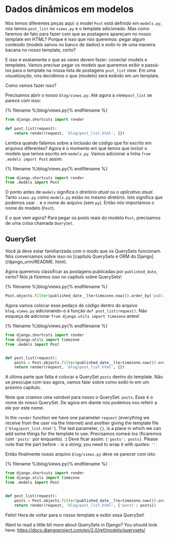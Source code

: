 # Dados dinâmicos em modelos

Nós temos diferentes peças aqui: o model `Post` está definido em `models.py`, nós temos `post_list` no `views.py` e o template adicionado. Mas como faremos de fato para fazer com que as postagens apareçam no nosso template em HTML? Porque é isso que nós queremos: pegar algum conteúdo (models salvos no banco de dados) e exibi-lo de uma maneira bacana no nosso template, certo?

E isso é exatamente o que as *views* devem fazer: conectar models e templates. Vamos precisar pegar os models que queremos exibir e passá-los para o template na nossa lista de postagens `post_list` *view*. Em uma *visualização*, nós decidimos o que (modelo) será exibido em um template.

Como vamos fazer isso?

Precisamos abrir o nosso `blog/views.py`. Até agora a *view*`post_list` se parece com isso:

{% filename %}blog/views.py{% endfilename %}

```python
from django.shortcuts import render

def post_list(request):
    return render(request, 'blog/post_list.html', {})
```

Lembra quando falamos sobre a inclusão de código que foi escrito em arquivos diferentes? Agora é o momento em que temos que incluir o modelo que temos escrito em `models.py`. Vamos adicionar a linha `from .models import Post` assim:

{% filename %}blog/views.py{% endfilename %}

```python
from django.shortcuts import render
from .models import Post
```

O ponto antes de `models` significa o *diretório atual* ou o *aplicativo atual*. Tanto `views.py` como `models.py` estão no mesmo diretório. Isto significa que podemos usar `.` e o nome do arquivo (sem `py`). Então nós importamos o nome do modelo (`Post`).

E o que vem agora? Para pegar os posts reais do modelo `Post`, precisamos de uma coisa chamada `QuerySet`.

## QuerySet

Você já deve estar familiarizada com o modo que os QuerySets funcionam. Nós conversamos sobre isso no [capítulo QuerySets e ORM do Django](/django_orm/README. html).</p> 

Agora queremos classificar as postagens publicadas por `published_date`, certo? Nós já fizemos isso no capítulo sobre QuerySets!

{% filename %}blog/views.py{% endfilename %}

```python
Post.objects.filter(published_date__lte=timezone.now()).order_by('published_date')
```

Agora vamos colocar esse pedaço de código dentro do arquivo `blog.views.py` adicionando-o à função `def post_list(request)`. Não esqueça de adicionar `from django.utils import timezone` antes!

{% filename %}blog/views.py{% endfilename %}

```python
from django.shortcuts import render
from django.utils import timezone
from .models import Post


def post_list(request): 
    posts = Post.objects.filter(published_date__lte=timezone.now()).order_by('published_date') 
    return render(request, 'blog/post_list.html', {})
```

A última parte que falta é colocar a QuerySet `posts` dentro do template. Não se preocupe com isso agora, vamos falar sobre como exibi-lo em um próximo capítulo.

Note que criamos uma *variável* para nosso o QuerySet: `posts`. Esse é o nome do nosso QuerySet. De agora em diante nós podemos nos referir a ele por este nome.

In the `render` function we have one parameter `request` (everything we receive from the user via the Internet) and another giving the template file (`'blog/post_list.html'`). The last parameter, `{}`, is a place in which we can add some things for the template to use. Precisamos nomeá-los (ficaremos com `'posts'` por enquanto). :) Deve ficar assim: `{'posts': posts}`. Please note that the part before `:` is a string; you need to wrap it with quotes: `''`.

Então finalmente nosso arquivo `blog/views.py` deve se parecer com isto:

{% filename %}blog/views.py{% endfilename %}

```python
from django.shortcuts import render
from django.utils import timezone
from .models import Post


def post_list(request):
    posts = Post.objects.filter(published_date__lte=timezone.now()).order_by('published_date') 
    return render(request, 'blog/post_list.html', {'posts': posts})
```

Feito! Hora de voltar para o nosso template e exibir essa QuerySet!

Want to read a little bit more about QuerySets in Django? You should look here: https://docs.djangoproject.com/en/2.0/ref/models/querysets/